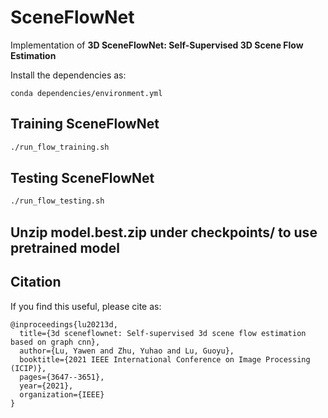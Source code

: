 # SceneFlowNet
Implementation of **3D SceneFlowNet: Self-Supervised 3D Scene Flow Estimation**

Install the dependencies as:
```
conda dependencies/environment.yml
```

## Training SceneFlowNet
```bash
./run_flow_training.sh
```
## Testing SceneFlowNet
```bash
./run_flow_testing.sh
```

## Unzip model.best.zip under checkpoints/ to use pretrained model

## Citation
If you find this useful, please cite as:
```
@inproceedings{lu20213d,
  title={3d sceneflownet: Self-supervised 3d scene flow estimation based on graph cnn},
  author={Lu, Yawen and Zhu, Yuhao and Lu, Guoyu},
  booktitle={2021 IEEE International Conference on Image Processing (ICIP)},
  pages={3647--3651},
  year={2021},
  organization={IEEE}
}
```
